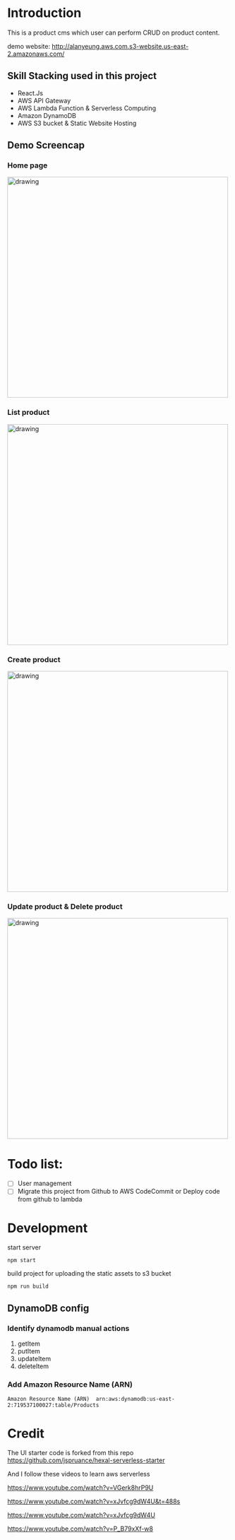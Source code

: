 # Introduction

This is a product cms which user can perform CRUD on product content.

demo website:
http://alanyeung.aws.com.s3-website.us-east-2.amazonaws.com/

## Skill Stacking used in this project

- React.Js
- AWS API Gateway
- AWS Lambda Function & Serverless Computing
- Amazon DynamoDB
- AWS S3 bucket & Static Website Hosting

## Demo Screencap
### Home page
<img src="./doc/home.png" alt="drawing" width="500"/>

### List product
<img src="./doc/list_product.png" alt="drawing" width="500"/>

### Create product
<img src="./doc/create_product.png" alt="drawing" width="500"/>

### Update product & Delete product
<img src="./doc/update_product.png" alt="drawing" width="500"/>

# Todo list:

- [ ] User management
- [ ] Migrate this project from Github to AWS CodeCommit or Deploy code from github to lambda

# Development

start server

```
npm start
```

build project for uploading the static assets to s3 bucket

```
npm run build
```

## DynamoDB config

### Identify dynamodb manual actions

1. getItem
2. putItem
3. updateItem
4. deleteItem

### Add Amazon Resource Name (ARN)

```
Amazon Resource Name (ARN)	arn:aws:dynamodb:us-east-2:719537100027:table/Products
```

# Credit

The UI starter code is forked from this repo
https://github.com/jspruance/hexal-serverless-starter

And I follow these videos to learn aws serverless

https://www.youtube.com/watch?v=VGerk8hrP9U

https://www.youtube.com/watch?v=xJvfcg9dW4U&t=488s

https://www.youtube.com/watch?v=xJvfcg9dW4U

https://www.youtube.com/watch?v=P_B79xXf-w8
